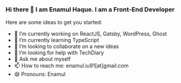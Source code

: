 ### Hi there 👋 I am Enamul Haque. I am a Front-End Developer

Here are some ideas to get you started:

- 🔭 I’m currently working on ReactJS, Gatsby, WordPress, Ghost
- 🌱 I’m currently learning TypeScript
- 👯 I’m looking to collaborate on a new ideas
- 🤔 I’m looking for help with TechDiary
- 💬 Ask me about myself
- 📫 How to reach me: enamul.iu91[at]gmail.com
- 😄 Pronouns: Enamul

